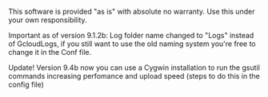 This software is provided "as is" with absolute no warranty. Use this under your own responsibility.

Important as of version 9.1.2b: Log folder name changed to "Logs" instead of GcloudLogs, if you still want to use the old naming system you're free to change it in the Conf file.

Update! Version 9.4b now you can use a Cygwin installation to run the gsutil commands increasing perfomance and upload speed (steps to do this in the config file)